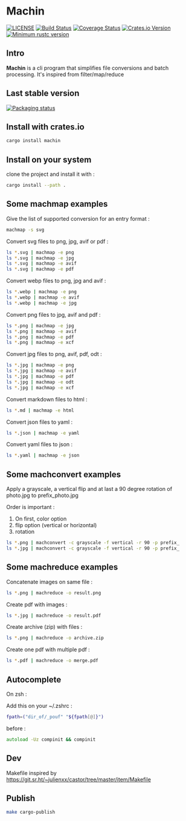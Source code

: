 # Machin

[![LICENSE](https://img.shields.io/badge/license-MIT-blue.svg)](LICENSE)
[![Build Status](https://github.com/mothsART/machin/actions/workflows/ci.yml/badge.svg)](https://github.com/mothsART/machin/actions/workflows/ci.yml)
[![Coverage Status](https://coveralls.io/repos/github/mothsART/machin/badge.svg?branch=master)](https://coveralls.io/github/mothsART/machin?branch=master)
[![Crates.io Version](https://img.shields.io/crates/v/machin.svg)](https://crates.io/crates/machin)
[![Minimum rustc version](https://img.shields.io/badge/rustc-1.62.0+-lightgray.svg)](#rust-version-requirements)

## Intro

**Machin** is a cli program that simplifies file conversions and batch processing.
It's inspired from filter/map/reduce

## Last stable version

[![Packaging status](https://repology.org/badge/vertical-allrepos/machin.svg)](https://repology.org/project/machin/versions)

## Install with crates.io

```zsh
cargo install machin
```

## Install on your system

clone the project and install it with :

```zsh
cargo install --path .
```

## Some **machmap** examples

Give the list of supported conversion for an entry format :

```zsh
machmap -s svg
```

Convert svg files to png, jpg, avif or pdf :

```zsh
ls *.svg | machmap -e png
ls *.svg | machmap -e jpg
ls *.svg | machmap -e avif
ls *.svg | machmap -e pdf
```

Convert webp files to png, jpg and avif :

```zsh
ls *.webp | machmap -e png
ls *.webp | machmap -e avif
ls *.webp | machmap -e jpg
```

Convert png files to jpg, avif and pdf :

```zsh
ls *.png | machmap -e jpg
ls *.png | machmap -e avif
ls *.png | machmap -e pdf
ls *.png | machmap -e xcf
```

Convert jpg files to png, avif, pdf, odt :

```zsh
ls *.jpg | machmap -e png
ls *.jpg | machmap -e avif
ls *.jpg | machmap -e pdf
ls *.jpg | machmap -e odt
ls *.jpg | machmap -e xcf
```

Convert markdown files to html :

```zsh
ls *.md | machmap -e html
```

Convert json files to yaml :

```zsh
ls *.json | machmap -e yaml
```

Convert yaml files to json :

```zsh
ls *.yaml | machmap -e json
```

## Some **machconvert** examples

Apply a grayscale, a vertical flip and at last a 90 degree rotation of photo.jpg to prefix_photo.jpg

Order is important :
1. On first, color option
2. flip option (vertical or horizontal)
3. rotation

```zsh
ls *.png | machconvert -c grayscale -f vertical -r 90 -p prefix_
ls *.jpg | machconvert -c grayscale -f vertical -r 90 -p prefix_
```

## Some **machreduce** examples

Concatenate images on same file :

```zsh
ls *.png | machreduce -o result.png
```

Create pdf with images :

```zsh
ls *.jpg | machreduce -o result.pdf
```

Create archive (zip) with files :

```zsh
ls *.png | machreduce -o archive.zip
```

Create one pdf with multiple pdf :

```zsh
ls *.pdf | machreduce -o merge.pdf
```

## Autocomplete

On zsh :

Add this on your ~/.zshrc :

```zsh
fpath=("dir_of/_pouf" "${fpath[@]}")
```

before :
```zsh
autoload -Uz compinit && compinit
```

## Dev

Makefile inspired by https://git.sr.ht/~julienxx/castor/tree/master/item/Makefile

## Publish

```zsh
make cargo-publish
```
